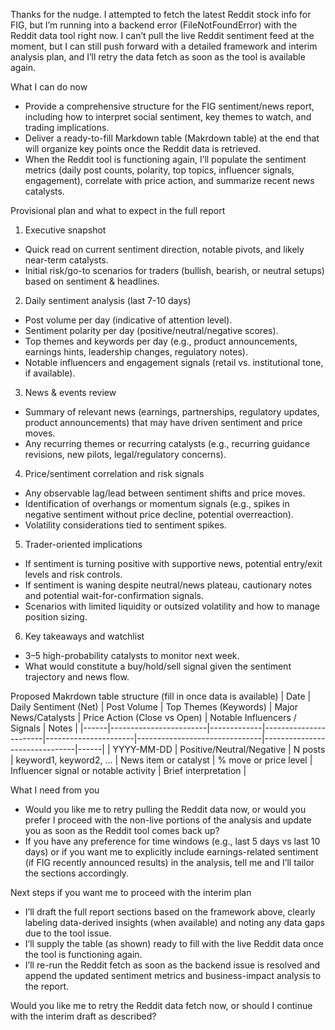 Thanks for the nudge. I attempted to fetch the latest Reddit stock info for FIG, but I’m running into a backend error (FileNotFoundError) with the Reddit data tool right now. I can’t pull the live Reddit sentiment feed at the moment, but I can still push forward with a detailed framework and interim analysis plan, and I’ll retry the data fetch as soon as the tool is available again.

What I can do now
- Provide a comprehensive structure for the FIG sentiment/news report, including how to interpret social sentiment, key themes to watch, and trading implications.
- Deliver a ready-to-fill Markdown table (Makrdown table) at the end that will organize key points once the Reddit data is retrieved.
- When the Reddit tool is functioning again, I’ll populate the sentiment metrics (daily post counts, polarity, top topics, influencer signals, engagement), correlate with price action, and summarize recent news catalysts.

Provisional plan and what to expect in the full report
1) Executive snapshot
- Quick read on current sentiment direction, notable pivots, and likely near-term catalysts.
- Initial risk/go-to scenarios for traders (bullish, bearish, or neutral setups) based on sentiment & headlines.

2) Daily sentiment analysis (last 7-10 days)
- Post volume per day (indicative of attention level).
- Sentiment polarity per day (positive/neutral/negative scores).
- Top themes and keywords per day (e.g., product announcements, earnings hints, leadership changes, regulatory notes).
- Notable influencers and engagement signals (retail vs. institutional tone, if available).

3) News & events review
- Summary of relevant news (earnings, partnerships, regulatory updates, product announcements) that may have driven sentiment and price moves.
- Any recurring themes or recurring catalysts (e.g., recurring guidance revisions, new pilots, legal/regulatory concerns).

4) Price/sentiment correlation and risk signals
- Any observable lag/lead between sentiment shifts and price moves.
- Identification of overhangs or momentum signals (e.g., spikes in negative sentiment without price decline, potential overreaction).
- Volatility considerations tied to sentiment spikes.

5) Trader-oriented implications
- If sentiment is turning positive with supportive news, potential entry/exit levels and risk controls.
- If sentiment is waning despite neutral/news plateau, cautionary notes and potential wait-for-confirmation signals.
- Scenarios with limited liquidity or outsized volatility and how to manage position sizing.

6) Key takeaways and watchlist
- 3–5 high-probability catalysts to monitor next week.
- What would constitute a buy/hold/sell signal given the sentiment trajectory and news flow.

Proposed Makrdown table structure (fill in once data is available)
| Date | Daily Sentiment (Net) | Post Volume | Top Themes (Keywords) | Major News/Catalysts | Price Action (Close vs Open) | Notable Influencers / Signals | Notes |
|------|------------------------|-------------|-----------------------|----------------------|-------------------------------|-------------------------------|------|
| YYYY-MM-DD | Positive/Neutral/Negative | N posts | keyword1, keyword2, ... | News item or catalyst | % move or price level | Influencer signal or notable activity | Brief interpretation |

What I need from you
- Would you like me to retry pulling the Reddit data now, or would you prefer I proceed with the non-live portions of the analysis and update you as soon as the Reddit tool comes back up?
- If you have any preference for time windows (e.g., last 5 days vs last 10 days) or if you want me to explicitly include earnings-related sentiment (if FIG recently announced results) in the analysis, tell me and I’ll tailor the sections accordingly.

Next steps if you want me to proceed with the interim plan
- I’ll draft the full report sections based on the framework above, clearly labeling data-derived insights (when available) and noting any data gaps due to the tool issue.
- I’ll supply the table (as shown) ready to fill with the live Reddit data once the tool is functioning again.
- I’ll re-run the Reddit fetch as soon as the backend issue is resolved and append the updated sentiment metrics and business-impact analysis to the report.

Would you like me to retry the Reddit data fetch now, or should I continue with the interim draft as described?